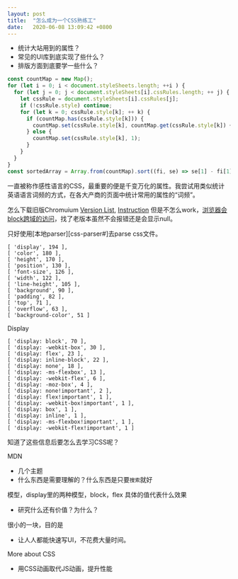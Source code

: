 ```yaml
---
layout: post
title:  "怎么成为一个CSS熟练工"
date:   2020-06-08 13:09:42 +0800
---
```

- 统计大站用到的属性？
- 常见的UI库到底实现了些什么？
- 排版方面到底要学一些什么？

```js
const countMap = new Map();
for (let i = 0; i < document.styleSheets.length; ++i ) {
  for (let j = 0; j < document.styleSheets[i].cssRules.length; ++ j) {
    let cssRule = document.styleSheets[i].cssRules[j];
    if (!cssRule.style) continue;
    for (let k = 0; cssRule.style[k]; ++ k) {
      if (countMap.has(cssRule.style[k])) {
        countMap.set(cssRule.style[k], countMap.get(cssRule.style[k]) + 1);
      } else { 
        countMap.set(cssRule.style[k], 1); 
      }
    }
  }
}
const sortedArray = Array.from(countMap).sort((fi, se) => se[1] - fi[1]);
```
一直被称作感性语言的CSS，最重要的便是千变万化的属性。我尝试用类似统计英语语言词频的方式，在各大产商的页面中统计常用的属性的“词频”。

怎么下载旧版Chromuium [Version List][chromuium-version-list], [Instruction][chromuium-inst]
但是不怎么work，[浏览器会block跨域的访问][can-not-css-rule]，找了老版本虽然不会报错还是会显示null。

只好使用[本地parser][css-parser#]去parse css文件。

```
[ 'display', 194 ],
[ 'color', 180 ],
[ 'height', 170 ],
[ 'position', 130 ],
[ 'font-size', 126 ],
[ 'width', 122 ],
[ 'line-height', 105 ],
[ 'background', 90 ],
[ 'padding', 82 ],
[ 'top', 71 ],
[ 'overflow', 63 ],
[ 'background-color', 51 ]
```

Display
```
[ 'display: block', 70 ],
[ 'display: -webkit-box', 30 ],
[ 'display: flex', 23 ],
[ 'display: inline-block', 22 ],
[ 'display: none', 18 ],
[ 'display: -ms-flexbox', 13 ],
[ 'display: -webkit-flex', 6 ],
[ 'display: -moz-box', 4 ],
[ 'display: none!important', 2 ],
[ 'display: flex!important', 1 ],
[ 'display: -webkit-box!important', 1 ],
[ 'display: box', 1 ],
[ 'display: inline', 1 ],
[ 'display: -ms-flexbox!important', 1 ],
[ 'display: -webkit-flex!important', 1 ]
```

知道了这些信息后要怎么去学习CSS呢？

MDN

- 几个主题
- 什么东西是需要理解的？什么东西是只要`搜索`就好

模型，display里的两种模型，block，flex
具体的值代表什么效果

- 研究什么还有价值？为什么？

很小的一块，目的是
- 让人人都能快速写UI，不花费大量时间。

More about CSS
- 用CSS动画取代JS动画，提升性能

[chromuium-version-list]: https://sourceforge.net/projects/osxportableapps/files/Chromium/
[chromuium-inst]: https://www.chromium.org/getting-involved/download-chromium
[css-parser]: https://www.npmjs.com/package/css
[can-not-css-rule]: https://stackoverflow.com/questions/48753691/cannot-access-cssrules-from-local-css-file-in-chrome-64/49160760#49160760